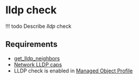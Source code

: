 # lldp check

<!-- prettier-ignore -->
!!! todo
    Describe *lldp* check

## Requirements

* [get_lldp_neighbors](../../scripts-reference/get_lldp_neighbors.md)
* [Network LLDP caps](../../caps-reference/network.md#network-lldp)
* LLDP check is enabled in [Managed Object Profile](../../concepts/managed-object-profile/index.md)
